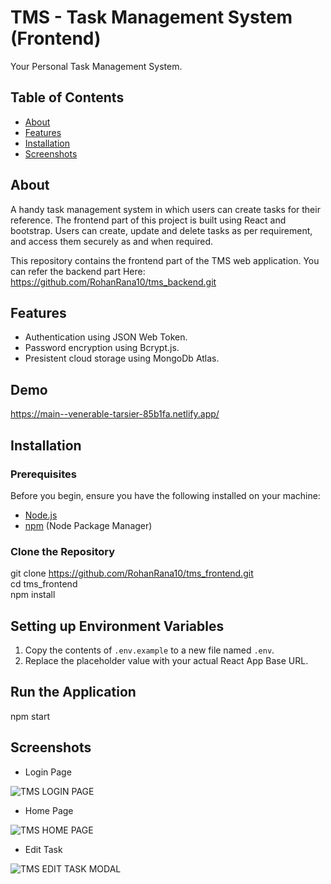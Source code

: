 # TMS - Task Management System (Frontend)

Your Personal Task Management System.

## Table of Contents

- [About](#about)
- [Features](#features)
- [Installation](#installation)
- [Screenshots](#screenshots)

## About

A handy task management system in which users can create tasks for their reference. The frontend part of this project is built using React and bootstrap. Users can create, update and delete tasks as per requirement, and access them securely as and when required.  

This repository contains the frontend part of the TMS web application. You can refer the backend part Here: https://github.com/RohanRana10/tms_backend.git

## Features

- Authentication using JSON Web Token.
- Password encryption using Bcrypt.js.
- Presistent cloud storage using MongoDb Atlas.

## Demo

https://main--venerable-tarsier-85b1fa.netlify.app/

## Installation

### Prerequisites

Before you begin, ensure you have the following installed on your machine:

- [Node.js](https://nodejs.org/)
- [npm](https://www.npmjs.com/) (Node Package Manager)

### Clone the Repository

git clone https://github.com/RohanRana10/tms_frontend.git  
cd tms_frontend   
npm install  

## Setting up Environment Variables

1. Copy the contents of `.env.example` to a new file named `.env`.
2. Replace the placeholder value with your actual React App Base URL.

## Run the Application

npm start

## Screenshots  

- Login Page

![TMS LOGIN PAGE](https://i.postimg.cc/jqkyhgVR/login-page.png)  

- Home Page  

![TMS HOME PAGE](https://i.postimg.cc/BQLH7TsH/home-page.png)  

- Edit Task  

![TMS EDIT TASK MODAL](https://i.postimg.cc/VLxMxJLT/edit-task.png)  
